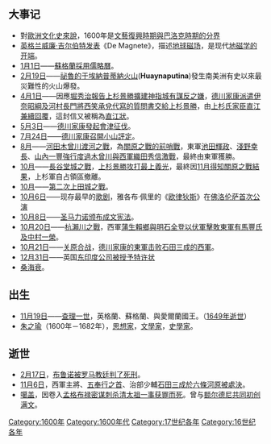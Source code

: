 ## 大事记

  - 對[歐洲文化史來說](https://zh.wikipedia.org/wiki/歐洲文化史 "wikilink")，1600年是[文藝復興時期與](../Page/文艺复兴.md "wikilink")[巴洛克時期的分界](../Page/巴洛克艺术.md "wikilink")
  - [英格兰](../Page/英格兰.md "wikilink")[威廉·吉尔伯特发表](../Page/威廉·吉尔伯特.md "wikilink")《De
    Magnete》，描述[地球](../Page/地球.md "wikilink")[磁场](https://zh.wikipedia.org/wiki/磁场 "wikilink")，是现代[地磁学的开端](https://zh.wikipedia.org/wiki/地磁学 "wikilink")。
  - [1月1日](../Page/1月1日.md "wikilink")——[蘇格蘭採用](../Page/蘇格蘭.md "wikilink")[儒略曆](../Page/儒略曆.md "wikilink")。
  - [2月19日](../Page/2月19日.md "wikilink")——[祕魯的](../Page/秘鲁.md "wikilink")[于埃納普蒂納火山](../Page/于埃納普蒂納火山.md "wikilink")(**Huaynaputina**)發生南美洲有史以來最災難性的火山爆發。
  - [4月1日](../Page/4月1日.md "wikilink")——因應[堀秀治報告](https://zh.wikipedia.org/wiki/堀秀治 "wikilink")[上杉景勝擴建神指城有謀反之嫌](../Page/上杉景勝.md "wikilink")，[德川家康派遣](../Page/德川家康.md "wikilink")[伊奈昭綱及](../Page/伊奈昭綱.md "wikilink")[河村長門將](https://zh.wikipedia.org/wiki/河村長門 "wikilink")[西笑承兌代寫的質問書交給](https://zh.wikipedia.org/wiki/西笑承兌 "wikilink")[上杉景勝](../Page/上杉景勝.md "wikilink")，由[上杉氏家臣](../Page/上杉氏.md "wikilink")[直江兼續回覆](../Page/直江兼續.md "wikilink")，這封信又被稱為[直江狀](https://zh.wikipedia.org/wiki/直江狀 "wikilink")。
  - [5月3日](../Page/5月3日.md "wikilink")——[德川家康發起](../Page/德川家康.md "wikilink")[會津征伐](https://zh.wikipedia.org/wiki/會津征伐 "wikilink")。
  - [7月24日](https://zh.wikipedia.org/wiki/7月24日 "wikilink")——[德川家康召開小山評定](../Page/德川家康.md "wikilink")。
  - [8月](../Page/8月.md "wikilink")——[河田木曾川渡河之戰](https://zh.wikipedia.org/wiki/河田木曾川渡河之戰 "wikilink")，為[關原之戰的前哨戰](../Page/關原之戰.md "wikilink")，東軍[池田輝政](../Page/池田輝政.md "wikilink")、[淺野幸長](../Page/淺野幸長.md "wikilink")、[山內一豐強行度過](../Page/山內一豐.md "wikilink")[木曾川與西軍](../Page/木曾川.md "wikilink")[織田秀信激戰](../Page/織田秀信.md "wikilink")，最終由東軍獲勝。
  - [10月](../Page/10月.md "wikilink")——[長谷堂城之戰](../Page/長谷堂城之戰.md "wikilink")，[上杉景勝攻打](../Page/上杉景勝.md "wikilink")[最上義光](https://zh.wikipedia.org/wiki/最上義光 "wikilink")，最終因[11月得知](../Page/11月.md "wikilink")[關原之戰結果](../Page/關原之戰.md "wikilink")，上杉軍自占領區撤離。
  - [10月](../Page/10月.md "wikilink")——[第二次上田城之戰](https://zh.wikipedia.org/wiki/第二次上田城之戰 "wikilink")。
  - [10月6日](../Page/10月6日.md "wikilink")——现存最早的[歌剧](../Page/歌剧.md "wikilink")，雅各布·佩里的《[欧律狄斯](https://zh.wikipedia.org/wiki/欧律狄斯 "wikilink")》在[佛洛伦萨首次公演](https://zh.wikipedia.org/wiki/佛洛伦萨 "wikilink")
  - [10月8日](../Page/10月8日.md "wikilink")——[圣马力诺颁布成文](../Page/圣马力诺.md "wikilink")[宪法](../Page/宪法.md "wikilink")。
  - [10月20日](../Page/10月20日.md "wikilink")——[杭瀨川之戰](../Page/杭瀨川之戰.md "wikilink")，西軍[蒲生賴鄉與](https://zh.wikipedia.org/wiki/蒲生賴鄉 "wikilink")[明石全登以伏軍擊敗東軍](../Page/明石全登.md "wikilink")[有馬豐氏及](../Page/有馬豐氏.md "wikilink")[中村一榮](https://zh.wikipedia.org/wiki/中村一榮 "wikilink")。
  - [10月21日](../Page/10月21日.md "wikilink")——[关原合战](https://zh.wikipedia.org/wiki/关原合战 "wikilink")，[德川家康的東軍击败](../Page/德川家康.md "wikilink")[石田三成的西軍](../Page/石田三成.md "wikilink")。
  - [12月31日](../Page/12月31日.md "wikilink")——英国[东印度公司被授予特许状](https://zh.wikipedia.org/wiki/东印度公司 "wikilink")
  - [桑海衰](https://zh.wikipedia.org/wiki/桑海 "wikilink")。

## 出生

  - [11月19日](../Page/11月19日.md "wikilink")——[查理一世](https://zh.wikipedia.org/wiki/查理一世_\(英國\) "wikilink")，英格蘭、蘇格蘭、與愛爾蘭國王。（[1649年逝世](https://zh.wikipedia.org/wiki/1649年 "wikilink")）
  - [朱之瑜](../Page/朱之瑜.md "wikilink")（1600年－1682年），[思想家](https://zh.wikipedia.org/wiki/思想家 "wikilink")，[文學家](https://zh.wikipedia.org/wiki/文學家 "wikilink")，[史學家](https://zh.wikipedia.org/wiki/历史学家 "wikilink")。

## 逝世

  - [2月17日](../Page/2月17日.md "wikilink")，[布鲁诺被](https://zh.wikipedia.org/wiki/布鲁诺 "wikilink")[罗马教廷判了](https://zh.wikipedia.org/wiki/罗马教廷 "wikilink")[死刑](../Page/死刑.md "wikilink")。
  - [11月6日](../Page/11月6日.md "wikilink")，西軍主將、[五奉行之首](../Page/五奉行.md "wikilink")、治部少輔[石田三成於六條河原被處決](../Page/石田三成.md "wikilink")。
  - [噶盖](../Page/噶盖.md "wikilink")，因卷入[孟格布禄密谋刺杀清太祖一事获罪而死](../Page/孟格布禄.md "wikilink")。曾与[额尔德尼共同初创](../Page/额尔德尼.md "wikilink")[满文](../Page/满文.md "wikilink")。

[Category:1600年](https://zh.wikipedia.org/wiki/Category:1600年 "wikilink")
[Category:1600年代](https://zh.wikipedia.org/wiki/Category:1600年代 "wikilink")
[Category:17世纪各年](https://zh.wikipedia.org/wiki/Category:17世纪各年 "wikilink")
[Category:16世纪各年](https://zh.wikipedia.org/wiki/Category:16世纪各年 "wikilink")